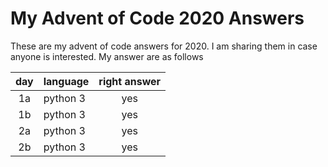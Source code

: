 # My Advent of Code 2020 Answers

These are my advent of code answers for 2020.  I am sharing them in case
anyone is interested.  My answer are as follows

| day | language | right answer |
|:---:|:---------|:------------:|
| 1a  | python 3 | yes          |
| 1b  | python 3 | yes          |
| 2a  | python 3 | yes          |
| 2b  | python 3 | yes          |


